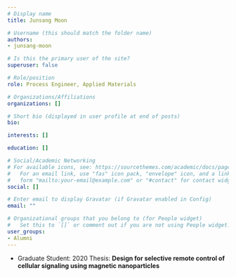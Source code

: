 ```yaml
---
# Display name
title: Junsang Moon

# Username (this should match the folder name)
authors:
- junsang-moon

# Is this the primary user of the site?
superuser: false

# Role/position
role: Process Engineer, Applied Materials

# Organizations/Affiliations
organizations: []

# Short bio (displayed in user profile at end of posts)
bio:

interests: []

education: []

# Social/Academic Networking
# For available icons, see: https://sourcethemes.com/academic/docs/page-builder/#icons
#   For an email link, use "fas" icon pack, "envelope" icon, and a link in the
#   form "mailto:your-email@example.com" or "#contact" for contact widget.
social: []

# Enter email to display Gravatar (if Gravatar enabled in Config)
email: ""

# Organizational groups that you belong to (for People widget)
#   Set this to `[]` or comment out if you are not using People widget.
user_groups:
- Alumni
---
```

- Graduate Student: 2020
Thesis: **Design for selective remote control of cellular signaling using magnetic nanoparticles**
